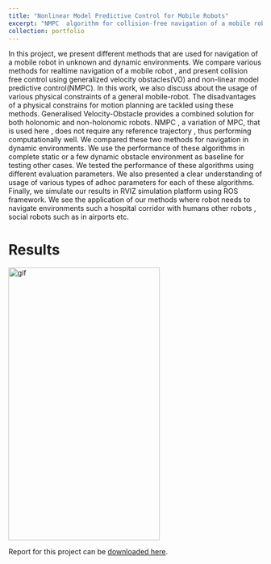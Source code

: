 ```yaml
---
title: "Nonlinear Model Predictive Control for Mobile Robots"
excerpt: "NMPC  algorithm for collision-free navigation of a mobile robot in unknown and dynamic environments."
collection: portfolio
---
```


In this project, we present different methods that are used for navigation of a mobile robot in unknown and
dynamic environments. We compare various methods for realtime navigation of a mobile robot , and present collision free control using generalized velocity obstacles(VO) and non-linear model predictive control(NMPC). In this work, we also discuss about the usage of various physical constraints of a general
mobile-robot. The disadvantages of a physical constrains for motion planning are tackled using these methods. Generalised Velocity-Obstacle provides a combined solution for both holonomic
and non-holonomic robots. NMPC , a variation of MPC, that is used here , does not require any reference trajectory , thus performing computationally well. We compared these two methods for navigation in dynamic environments. We use the performance of these algorithms in complete static or a few dynamic obstacle environment as baseline for testing other cases. We tested the performance of these algorithms using different evaluation parameters. We also presented a clear understanding of usage of various types of adhoc parameters for each of these algorithms. Finally, we simulate our results in RVIZ simulation platform using ROS framework. We see the application of our methods where robot needs to navigate environments such a hospital corridor with humans other robots , social robots such as in airports etc.

# Results 
<img src="https://github.com/shivakumar-tekumatla/shivakumar-tekumatla.github.io/blob/master/files/GIFs/NMPC1.gif" alt="gif" width="300" height="540">

Report for this project can be [downloaded here](https://github.com/shivakumar-tekumatla/shivakumar-tekumatla.github.io/blob/master/files/NMPC.pdf). 
